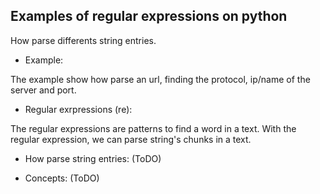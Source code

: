 Examples of regular expressions on python
-----------------------------------------
How parse differents string entries.

* Example:
 
The example show how parse an url, finding the protocol, ip/name of the server and port. 

* Regular exrpressions (re):

The regular expressions are patterns to find a word in a text. With the regular expression, we can parse string's chunks in a text.

* How parse string entries: (ToDO)
 
* Concepts: (ToDO)
